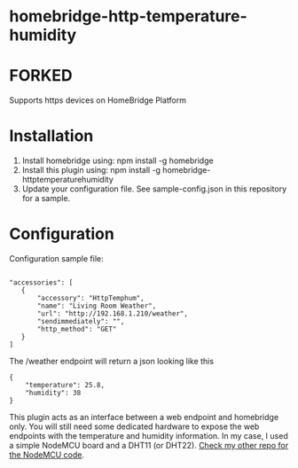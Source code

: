 # homebridge-http-temperature-humidity

# FORKED

Supports https devices on HomeBridge Platform

# Installation

1. Install homebridge using: npm install -g homebridge
2. Install this plugin using: npm install -g homebridge-httptemperaturehumidity
3. Update your configuration file. See sample-config.json in this repository for a sample. 

# Configuration


Configuration sample file:

 ```

"accessories": [
    {
        "accessory": "HttpTemphum",
        "name": "Living Room Weather",
        "url": "http://192.168.1.210/weather",
        "sendimmediately": "",
        "http_method": "GET"
    }
]

```


The /weather endpoint will return a json looking like this
```
{
	"temperature": 25.8,
	"humidity": 38
}
```


This plugin acts as an interface between a web endpoint and homebridge only. You will still need some dedicated hardware to expose the web endpoints with the temperature and humidity information. In my case, I used a simple NodeMCU board and a DHT11 (or DHT22). [Check my other repo for the NodeMCU code](https://github.com/lucacri/nodemcu-temperature-humidity-station).
